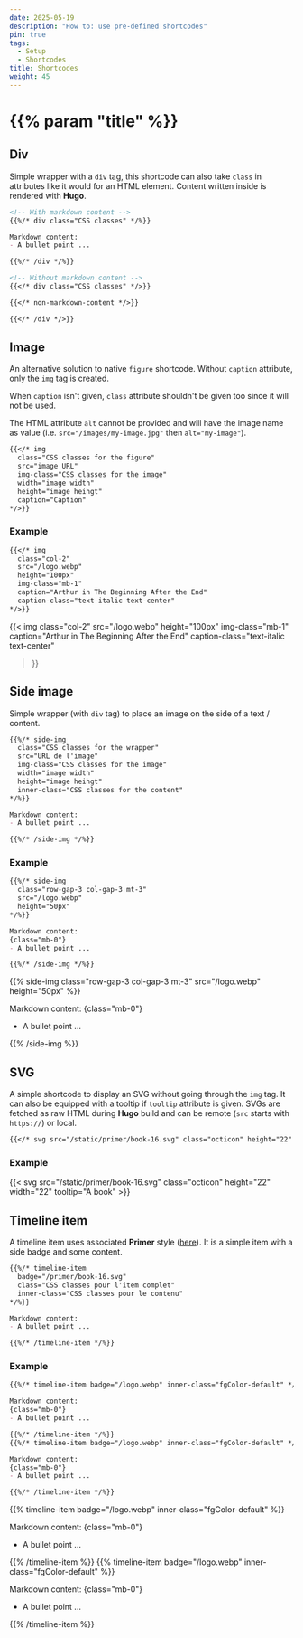 ```yaml
---
date: 2025-05-19
description: "How to: use pre-defined shortcodes"
pin: true
tags:
  - Setup
  - Shortcodes
title: Shortcodes
weight: 45
---
```


# {{% param "title" %}}

## Div

Simple wrapper with a `div` tag, this shortcode can also take `class` in attributes like it would for an HTML element.
Content written inside is rendered with **Hugo**.

```md
<!-- With markdown content -->
{{%/* div class="CSS classes" */%}}

Markdown content:
- A bullet point ...

{{%/* /div */%}}

<!-- Without markdown content -->
{{</* div class="CSS classes" */>}}

{{</* non-markdown-content */>}}

{{</* /div */>}}
```

## Image

An alternative solution to native `figure` shortcode. Without `caption` attribute, only the `img` tag is created.

When `caption` isn't given, `class` attribute shouldn't be given too since it will not be used.

The HTML attribute `alt` cannot be provided and will have the image name as value (i.e. `src="/images/my-image.jpg"` then `alt="my-image"`).

```md
{{</* img
  class="CSS classes for the figure"
  src="image URL"
  img-class="CSS classes for the image"
  width="image width"
  height="image heihgt"
  caption="Caption"
*/>}}
```

### Example

```md
{{</* img
  class="col-2"
  src="/logo.webp"
  height="100px"
  img-class="mb-1"
  caption="Arthur in The Beginning After the End"
  caption-class="text-italic text-center"
*/>}}
```

{{< img
  class="col-2"
  src="/logo.webp"
  height="100px"
  img-class="mb-1"
  caption="Arthur in The Beginning After the End"
  caption-class="text-italic text-center"
>}}

## Side image

Simple wrapper (with `div` tag) to place an image on the side of a text / content.

```md
{{%/* side-img
  class="CSS classes for the wrapper"
  src="URL de l'image"
  img-class="CSS classes for the image"
  width="image width"
  height="image heihgt"
  inner-class="CSS classes for the content"
*/%}}

Markdown content:
- A bullet point ...

{{%/* /side-img */%}}
```

### Example

```md
{{%/* side-img
  class="row-gap-3 col-gap-3 mt-3"
  src="/logo.webp"
  height="50px"
*/%}}

Markdown content:
{class="mb-0"}
- A bullet point ...

{{%/* /side-img */%}}
```

{{% side-img
  class="row-gap-3 col-gap-3 mt-3"
  src="/logo.webp"
  height="50px"
%}}

Markdown content:
{class="mb-0"}
- A bullet point ...

{{% /side-img %}}

## SVG

A simple shortcode to display an SVG without going through the `img` tag.
It can also be equipped with a tooltip if `tooltip` attribute is given.
SVGs are fetched as raw HTML during **Hugo** build and can be remote (`src` starts with `https://`) or local.

```md
{{</* svg src="/static/primer/book-16.svg" class="octicon" height="22" width="22" tooltip="A book" */>}}
```

### Example

{{< svg src="/static/primer/book-16.svg" class="octicon" height="22" width="22" tooltip="A book" >}}

## Timeline item

A timeline item uses associated **Primer** style ([here](https://primer.style/product/components/timeline/)).
It is a simple item with a side badge and some content.

```md
{{%/* timeline-item
  badge="/primer/book-16.svg"
  class="CSS classes pour l'item complet"
  inner-class="CSS classes pour le contenu"
*/%}}

Markdown content:
- A bullet point ...

{{%/* /timeline-item */%}}
```

### Example

```md
{{%/* timeline-item badge="/logo.webp" inner-class="fgColor-default" */%}}

Markdown content:
{class="mb-0"}
- A bullet point ...

{{%/* /timeline-item */%}}
{{%/* timeline-item badge="/logo.webp" inner-class="fgColor-default" */%}}

Markdown content:
{class="mb-0"}
- A bullet point ...

{{%/* /timeline-item */%}}
```

{{% timeline-item badge="/logo.webp" inner-class="fgColor-default" %}}

Markdown content:
{class="mb-0"}
- A bullet point ...

{{% /timeline-item %}}
{{% timeline-item badge="/logo.webp" inner-class="fgColor-default" %}}

Markdown content:
{class="mb-0"}
- A bullet point ...

{{% /timeline-item %}}

